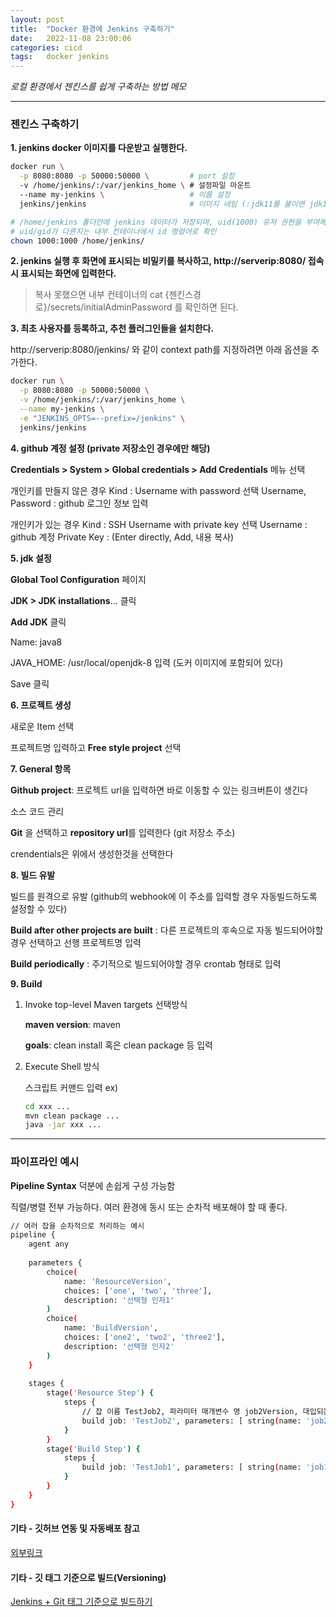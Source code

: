 ```yaml
---
layout: post
title:  "Docker 환경에 Jenkins 구축하기"
date:   2022-11-08 23:00:06
categories: cicd
tags:	docker jenkins
---
```


<i class="fa-solid fa-check"></i> *로컬 환경에서 젠킨스를 쉽게 구축하는 방법 메모*

---

### 젠킨스 구축하기

**1. jenkins docker 이미지를 다운받고 실행한다.**

```bash
docker run \
  -p 8080:8080 -p 50000:50000 \         # port 설정 
  -v /home/jenkins/:/var/jenkins_home \ # 설정파일 마운트
  --name my-jenkins \                   # 이름 설정
  jenkins/jenkins                       # 이미지 네임 (:jdk11를 붙이면 jdk11 이미지로 다운받음)

# /home/jenkins 폴더안에 jenkins 데이터가 저장되며, uid(1000) 유저 권한을 부여해야 한다. (이 경로는 원하는 경로로 변경할 수 있다.)
# uid/gid가 다른지는 내부 컨테이너에서 id 명령어로 확인
chown 1000:1000 /home/jenkins/
```


**2. jenkins 실행 후 화면에 표시되는 비밀키를 복사하고, http://serverip:8080/ 접속시 표시되는 화면에 입력한다.**

> 복사 못했으면 내부 컨테이너의 cat {젠킨스경로}/secrets/initialAdminPassword 를 확인하면 된다.


**3. 최초 사용자를 등록하고, 추천 플러그인들을 설치한다.**

http://serverip:8080/jenkins/ 와 같이 context path를 지정하려면 아래 옵션을 추가한다.
```bash
docker run \
  -p 8080:8080 -p 50000:50000 \
  -v /home/jenkins/:/var/jenkins_home \
  --name my-jenkins \
  -e "JENKINS_OPTS=--prefix=/jenkins" \
  jenkins/jenkins
```


**4. github 계정 설정 (private 저장소인 경우에만 해당)**

**Credentials > System > Global credentials > Add Credentials** 메뉴 선택

개인키를 만들지 않은 경우
Kind : Username with password 선택
Username, Password : github 로그인 정보 입력

개인키가 있는 경우
Kind : SSH Username with private key 선택
Username : github 계정
Private Key : (Enter directly, Add, 내용 복사)


**5. jdk 설정**

**Global Tool Configuration** 페이지

**JDK > JDK installations**… 클릭

**Add JDK** 클릭

Name: java8

JAVA_HOME: /usr/local/openjdk-8 입력 (도커 이미지에 포함되어 있다)

Save 클릭


**6. 프로젝트 생성**

새로운 Item 선택

프로젝트명 입력하고 **Free style project** 선택


**7. General 항목**

**Github project**: 프로젝트 url을 입력하면 바로 이동할 수 있는 링크버튼이 생긴다

소스 코드 관리

**Git** 을 선택하고 **repository url**를 입력한다 (git 저장소 주소)

crendentials은 위에서 생성한것을 선택한다


**8. 빌드 유발**

빌드를 원격으로 유발 (github의 webhook에 이 주소를 입력할 경우 자동빌드하도록 설정할 수 있다)

**Build after other projects are built** : 다른 프로젝트의 후속으로 자동 빌드되어야할 경우 선택하고 선행 프로젝트명 입력

**Build periodically** : 주기적으로 빌드되어야할 경우 crontab 형태로 입력


**9. Build**

1. Invoke top-level Maven targets 선택방식

    **maven version**: maven

    **goals**: clean install 혹은 clean package 등 입력

2. Execute Shell 방식

    스크립트 커맨드 입력
    ex)
    ```bash
    cd xxx ...
    mvn clean package ...
    java -jar xxx ...
    ```

---

### 파이프라인 예시

**Pipeline Syntax** 덕분에 손쉽게 구성 가능함

직렬/병렬 전부 가능하다. 여러 환경에 동시 또는 순차적 배포해야 할 때 좋다.

```bash
// 여러 잡을 순차적으로 처리하는 예시
pipeline {
    agent any
    
    parameters {
        choice(
            name: 'ResourceVersion',
            choices: ['one', 'two', 'three'],
            description: '선택형 인자1' 
        )
        choice(
            name: 'BuildVersion',
            choices: ['one2', 'two2', 'three2'],
            description: '선택형 인자2' 
        )
    }
    
    stages {
        stage('Resource Step') {
            steps {
                // 잡 이름 TestJob2, 파라미터 매개변수 명 job2Version, 대입되는 매개변수는 선택형인자1인 ResourceVersion
                build job: 'TestJob2', parameters: [ string(name: 'job2Version', value: "${params.ResourceVersion}") ]
            }
        }
        stage('Build Step') {
            steps {
                build job: 'TestJob1', parameters: [ string(name: 'job1Version', value: "${params.BuildVersion}") ]
            }
        }
    }
}


```


#### 기타 - 깃허브 연동 및 자동배포 참고

[외부링크][link2]


#### 기타 - 깃 태그 기준으로 빌드(Versioning)

[Jenkins + Git 태그 기준으로 빌드하기][link1]

[link1]: /cicd/2022/11/09/7-jenkinsgittag.html
[link2]: https://kutar37.tistory.com/entry/Jenkins-Github-%EC%97%B0%EB%8F%99-%EC%9E%90%EB%8F%99%EB%B0%B0%ED%8F%AC-3